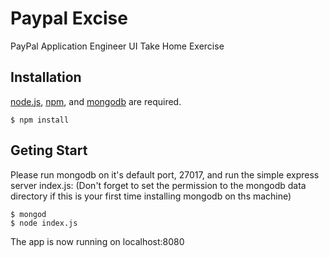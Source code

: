 # Paypal Excise

PayPal Application Engineer UI Take Home Exercise

## Installation
[node.js](http://nodejs.org/), [npm](https://www.npmjs.org/), and [mongodb](http://www.mongodb.org/) are required.

```
$ npm install
```

## Geting Start 

Please run mongodb on it's default port, 27017, and run the simple express server index.js:
(Don't forget to set the permission to the mongodb data directory if this is your first time installing mongodb on ths machine)

```
$ mongod
$ node index.js
```

The app is now running on localhost:8080
